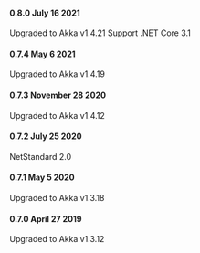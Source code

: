 #### 0.8.0 July 16 2021 ####

Upgraded to Akka v1.4.21
Support .NET Core 3.1

#### 0.7.4 May 6 2021 ####

Upgraded to Akka v1.4.19

#### 0.7.3 November 28 2020 ####

Upgraded to Akka v1.4.12

#### 0.7.2 July 25 2020 ####

NetStandard 2.0

#### 0.7.1 May 5 2020 ####

Upgraded to Akka v1.3.18

#### 0.7.0 April 27 2019 ####

Upgraded to Akka v1.3.12